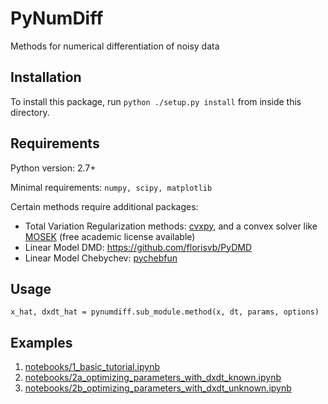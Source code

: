 # PyNumDiff
Methods for numerical differentiation of noisy data

## Installation
To install this package, run `python ./setup.py install` from inside this directory.

## Requirements
Python version: 2.7+

Minimal requirements: `numpy, scipy, matplotlib`

Certain methods require additional packages:
* Total Variation Regularization methods: [cvxpy](http://www.cvxpy.org/install/index.html), and a convex solver like [MOSEK](https://www.mosek.com/products/academic-licenses/) (free academic license available)
* Linear Model DMD: https://github.com/florisvb/PyDMD
* Linear Model Chebychev: [pychebfun](https://github.com/pychebfun/pychebfun/)

## Usage
`x_hat, dxdt_hat = pynumdiff.sub_module.method(x, dt, params, options)` 

## Examples
1. [notebooks/1_basic_tutorial.ipynb](https://github.com/florisvb/PyNumDiff/blob/master/notebooks/1_basic_tutorial.ipynb)
2. [notebooks/2a_optimizing_parameters_with_dxdt_known.ipynb](https://github.com/florisvb/PyNumDiff/blob/master/notebooks/2a_optimizing_parameters_with_dxdt_known.ipynb)
3. [notebooks/2b_optimizing_parameters_with_dxdt_unknown.ipynb](https://github.com/florisvb/PyNumDiff/blob/master/notebooks/2b_optimizing_parameters_with_dxdt_unknown.ipynb)

